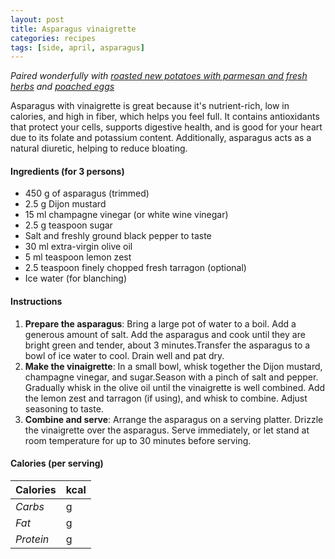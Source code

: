 ```yaml
---
layout: post
title: Asparagus vinaigrette
categories: recipes
tags: [side, april, asparagus]
---
```


*Paired wonderfully with <a href="/recipes/roasted-new-potatoes-parmesan-fresh-herbs">roasted new potatoes with parmesan and fresh herbs</a> and <a href="/recipes/poached-eggs">poached eggs</a>*

Asparagus with vinaigrette is great because it's nutrient-rich, low in calories, and high in fiber, which helps you feel full. It contains antioxidants that protect your cells, supports digestive health, and is good for your heart due to its folate and potassium content. Additionally, asparagus acts as a natural diuretic, helping to reduce bloating.

#### Ingredients (for 3 persons)
- 450 g of asparagus (trimmed)
- 2.5 g Dijon mustard
- 15 ml champagne vinegar (or white wine vinegar)
- 2.5 g teaspoon sugar
- Salt and freshly ground black pepper to taste
- 30 ml extra-virgin olive oil
- 5 ml teaspoon lemon zest
- 2.5 teaspoon finely chopped fresh tarragon (optional)
- Ice water (for blanching)

#### Instructions

1. **Prepare the asparagus**: Bring a large pot of water to a boil. Add a generous amount of salt. Add the asparagus and cook until they are bright green and tender, about 3 minutes.Transfer the asparagus to a bowl of ice water to cool. Drain well and pat dry.
2. **Make the vinaigrette**: In a small bowl, whisk together the Dijon mustard, champagne vinegar, and sugar.Season with a pinch of salt and pepper. Gradually whisk in the olive oil until the vinaigrette is well combined. Add the lemon zest and tarragon (if using), and whisk to combine. Adjust seasoning to taste.
3. **Combine and serve**: Arrange the asparagus on a serving platter. Drizzle the vinaigrette over the asparagus. Serve immediately, or let stand at room temperature for up to 30 minutes before serving.

#### Calories (per serving)

| **Calories** | kcal |
| ----------- | ----------- |
| *Carbs* | g |
| *Fat* | g |
| *Protein* | g |